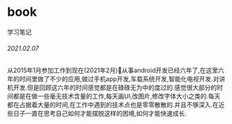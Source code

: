 # book
学习笔记

###### 2021.02.07

从2015年1月参加工作到现在(2021年2月)从事android开发已经六年了,在这里六年的时间里做了不少的应用,做过手机app开发,车载系统开发,智能化电视开发.对讲机开发.但是回顾这六年的时间感觉都是在碌碌无为中的度过的.感觉很大部分的时间都是在做一些毫无技术含量的工作,每天画UI,改图片,修改字体大小之类的.每天都在占据着大量的时间,在工作中遇到的技术点也是零零散散的.并且不够深入.在近些日子一直在思考自己如何才能摆脱这样的困境,如何才能快速成长.

